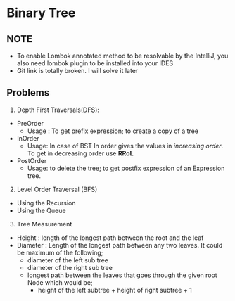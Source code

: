 # Binary Tree
## NOTE
- To enable Lombok annotated method to be resolvable by the IntelliJ, you also need
lombok plugin to be installed into your IDES
- Git link is totally broken. I will solve it later

## Problems

1. Depth First Traversals(DFS):
  - PreOrder
    - Usage : To get prefix expression; to create a copy of a tree
  - InOrder
    - Usage: In case of BST In order gives the values in *increasing order*. To get in decreasing order use **RRoL**
  - PostOrder
    - Usage: to delete the tree; to get postfix expression of an Expression tree.
2. Level Order Traversal (BFS)
  - Using the Recursion
  - Using the Queue
3. Tree Measurement
  - Height  : length of the longest path between the root and the leaf
  - Diameter : Length of the longest path between any two leaves. It could be maximum of the following;
    - diameter of the left sub tree
    - diameter of the right sub tree
    - longest path between the leaves that goes through the given root Node which would be;
      - height of the left subtree + height of right subtree + 1
